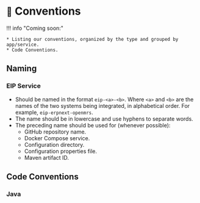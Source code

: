 # <small>:construction:</small> Conventions

!!! info "Coming soon:"

    * Listing our conventions, organized by the type and grouped by app/service.
    * Code Conventions.

## Naming

### EIP Service

- Should be named in the format `eip-<a>-<b>`. Where `<a>` and `<b>` are the names of the two systems being integrated, in alphabetical order. For example, `eip-erpnext-openmrs`.
- The name should be in lowercase and use hyphens to separate words.
- The preceding name should be used for (whenever possible):
    - GitHub repository name.
    - Docker Compose service.
    - Configuration directory.
    - Configuration properties file.
    - Maven artifact ID.

## Code Conventions

### Java